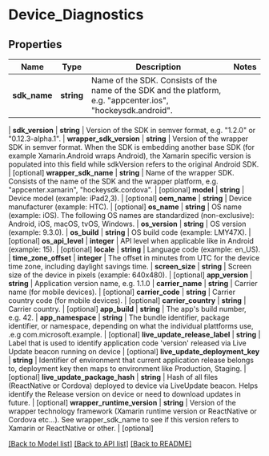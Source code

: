 # Device_Diagnostics

## Properties
Name | Type | Description | Notes
------------ | ------------- | ------------- | -------------
**sdk_name** | **string** | Name of the SDK. Consists of the name of the SDK and the platform, e.g. &quot;appcenter.ios&quot;, &quot;hockeysdk.android&quot;.
 | 
**sdk_version** | **string** | Version of the SDK in semver format, e.g. &quot;1.2.0&quot; or &quot;0.12.3-alpha.1&quot;.
 | 
**wrapper_sdk_version** | **string** | Version of the wrapper SDK in semver format. When the SDK is embedding another base SDK (for example Xamarin.Android wraps Android), the Xamarin specific version is populated into this field while sdkVersion refers to the original Android SDK.
 | [optional] 
**wrapper_sdk_name** | **string** | Name of the wrapper SDK. Consists of the name of the SDK and the wrapper platform, e.g. &quot;appcenter.xamarin&quot;, &quot;hockeysdk.cordova&quot;.
 | [optional] 
**model** | **string** | Device model (example: iPad2,3).
 | [optional] 
**oem_name** | **string** | Device manufacturer (example: HTC).
 | [optional] 
**os_name** | **string** | OS name (example: iOS). The following OS names are standardized (non-exclusive): Android, iOS, macOS, tvOS, Windows.
 | 
**os_version** | **string** | OS version (example: 9.3.0).
 | 
**os_build** | **string** | OS build code (example: LMY47X).
 | [optional] 
**os_api_level** | **integer** | API level when applicable like in Android (example: 15).
 | [optional] 
**locale** | **string** | Language code (example: en_US).
 | 
**time_zone_offset** | **integer** | The offset in minutes from UTC for the device time zone, including daylight savings time.
 | 
**screen_size** | **string** | Screen size of the device in pixels (example: 640x480).
 | [optional] 
**app_version** | **string** | Application version name, e.g. 1.1.0
 | 
**carrier_name** | **string** | Carrier name (for mobile devices).
 | [optional] 
**carrier_code** | **string** | Carrier country code (for mobile devices).
 | [optional] 
**carrier_country** | **string** | Carrier country.
 | [optional] 
**app_build** | **string** | The app&#39;s build number, e.g. 42.
 | 
**app_namespace** | **string** | The bundle identifier, package identifier, or namespace, depending on what the individual plattforms use,  .e.g com.microsoft.example.
 | [optional] 
**live_update_release_label** | **string** | Label that is used to identify application code &#39;version&#39; released via Live Update beacon running on device
 | [optional] 
**live_update_deployment_key** | **string** | Identifier of environment that current application release belongs to, deployment key then maps to environment like Production, Staging.
 | [optional] 
**live_update_package_hash** | **string** | Hash of all files (ReactNative or Cordova) deployed to device via LiveUpdate beacon. Helps identify the Release version on device or need to download updates in future.
 | [optional] 
**wrapper_runtime_version** | **string** | Version of the wrapper technology framework (Xamarin runtime version or ReactNative or Cordova etc...). See wrapper_sdk_name to see if this version refers to Xamarin or ReactNative or other.
 | [optional] 

[[Back to Model list]](../README.md#documentation-for-models) [[Back to API list]](../README.md#documentation-for-api-endpoints) [[Back to README]](../README.md)

